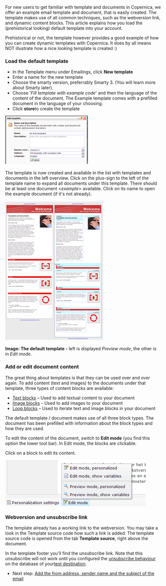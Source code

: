 For new users to get familiar with template and documents in Copernica,
we offer an example email template and document, that is easily created.
The template makes use of all common techniques, such as the webversion
link, and dynamic content blocks. This article explains how you load the
(prehistorical looking) default template into your account.

Prehistorical or not, the template however provides a good example of
how you can create dynamic templates with Copernica. It does by all
means NOT illustrate how a nice looking template is created :)

### Load the default template

-   In the Template menu under Emailings, click **New template**
-   Enter a name for the new template
-   Choose the smarty version, preferrably Smarty 3. (You will learn
    more about Smarty later).
-   Choose '*Fill template with example code*' and then the language of
    the content of the document. The Example template comes with a
    prefilled document in the language of your choosing.
-   Click **store**to create the template

![](images/New_template_dialog.png "New_template_dialog.png")\
\
The template is now created and available in the list with templates and
documents in the left overview. Click on the plus-sign to the left of
the template name to expand all documents under this template. There
should be at least one document \<*example*\> available. Click on its
name to open the example document (if it's not already).\
\
![](images/copernica_default_template.png "copernica_default_template.png")\
\
**Image: The default template -** left is displayed *Preview mode*, the
other is in *Edit mode*. 

### **Add or edit document content**

The great thing about templates is that they can be used over and over
again. To add content (text and images) to the documents under that
template, three types of content blocks are available:

-   [Text
    blocks](./the-text-function-for-adding-textual-content-to-your-document.en.md)
    – Used to add textual content to your document
-   [Image
    blocks](./the-image-function-for-adding-images-to-your-document.en.md)
    – Used to add images to your document
-   [Loop
    blocks](./the-loop-function-to-iterate-content-in-your-email.en.md)
    – Used to iterate text and image blocks in your document

The default template / document makes use of all three block types. The
document has been prefilled with information about the block types and
how they are used. 

To edit the content of the document, switch to **Edit mode** (you find
this option the lower tool bar). In Edit mode, the blocks are clickable.

Click on a block to edit its content.

![](images/switch_edit_mode_preview_mode.png)

### Webversion and unsubscribe link

The template already has a working link to the webversion. You may take
a look in the Template source code how such a link is added. The
template source code is opened from the tab **Template source**, right
above the document.

In the template footer you'll find the unsubscribe link. Note that this
unsubscribe will not work until you configured the [unsubscribe
behaviour](./setting-unsubscribe-behaviour-for-your-database-or-collection.en.md)
on the database of your[test
destination](./help-documentation.en.md).

-   Next step: [Add the from address, sender name and the subject of the
    email](./editing-the-sender-and-subject-of-the-email-document.en.md)

